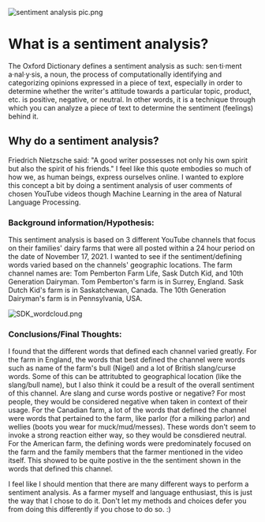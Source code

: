 ![sentiment analysis pic.png](https://github.com/jdickson207/final-project-/blob/master/visualizations/sentiment%20analysis%20pic.png?raw=true)



# What is a sentiment analysis?
The Oxford Dictionary defines a sentiment analysis as such: sen·ti·ment a·nal·y·sis, a noun, the process of computationally identifying and categorizing opinions expressed in a piece of text, especially in order to determine whether the writer's attitude towards a particular topic, product, etc. is positive, negative, or neutral. In other words, it is a technique through which you can analyze a piece of text to determine the sentiment (feelings) behind it.

## Why do a sentiment analysis?
Friedrich Nietzsche said: "A good writer possesses not only his own spirit but also the spirit of his friends." I feel like this quote embodies so much of how we, as human beings, express ourselves online. I wanted to explore this concept a bit by doing a sentiment analysis of user comments of chosen YouTube videos though Machine Learning in the area of Natural Language Processing.

### Background information/Hypothesis:
This sentiment analysis is based on 3 different YouTube channels that focus on their families' dairy farms that were all posted within a 24 hour period on the date of November 17, 2021. I wanted to see if the sentiment/defining words varied based on the channels' geographic locations. The farm channel names are: Tom Pemberton Farm Life, Sask Dutch Kid, and 10th Generation Dairyman. Tom Pemberton's farm is in Surrey, England. Sask Dutch Kid's farm is in Saskatchewan, Canada. The 10th Generation Dairyman's farm is in Pennsylvania, USA.


![SDK_wordcloud.png](https://github.com/jdickson207/final-project-/blob/master/visualizations/SDK_wordcloud.png?raw=true)


### Conclusions/Final Thoughts:
I found that the different words that defined each channel varied greatly. For the farm in England, the words that best defined the channel were words such as name of the farm's bull (Nigel) and a lot of British slang/curse words. Some of this can be attritubted to geographical location (like the slang/bull name), but I also think it could be a result of the overall sentiment of this channel. Are slang and curse words postive or negative? For most people, they would be considered negative when taken in context of their usage. 
For the Canadian farm, a lot of the words that defined the channel were words that pertained to the farm, like parlor (for a milking parlor) and wellies (boots you wear for muck/mud/messes). These words don't seem to invoke a strong reaction either way, so they would be consdiered neutral. 
For the American farm, the defining words were predominately focused on the farm and the family members that the farmer mentioned in the video itself. This showed to be quite postive in the the sentiment shown in the words that defined this channel.

I feel like I should mention that there are many different ways to perform a sentiment analysis. As a farmer myself and language enthusiast, this is just the way that I chose to do it. Don't let my methods and choices defer you from doing this differently if you chose to do so. :)


